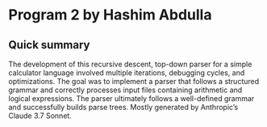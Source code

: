 # Program 2 by Hashim Abdulla

## Quick summary

The development of this recursive descent, top-down parser for a simple calculator language involved multiple iterations, debugging cycles, and optimizations. The goal was to implement a parser that follows a structured grammar and correctly processes input files containing 
  arithmetic and logical expressions. The parser ultimately follows a well-defined grammar and successfully builds parse trees. Mostly generated by Anthropic’s Claude 3.7 Sonnet.
